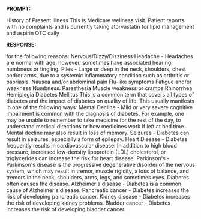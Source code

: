 **PROMPT:**

History of Present Illness This is Medicare wellness visit. Patient reports with no complaints and is currently taking atorvastatin for lipid management and aspirin OTC daily

**RESPONSE:**

  for the following reasons: Nervous/Dizzy/Dizziness   Headache - Headaches are normal with age, however, sometimes have associated hearing, numbness or tingling.   Piles - Large or deep in the neck, shoulders, chest and/or arms, due to a systemic inflammatory condition such as arthritis or psoriasis. Nausea and/or abdominal pain   Flu-like symptoms   Fatigue and/or weakness   Numbness.   Paresthesia   Muscle weakness or cramps   Rhinorrhea   Hemiplegia  Diabetes Mellitus This is a common term that covers all types of diabetes and the impact of diabetes on quality of life. This usually manifests in one of the following ways:  Mental Decline - Mild or very severe cognitive impairment is common with the diagnosis of diabetes. For example, one may be unable to remember to take medicine for the rest of the day, to understand medical directions or how medicines work if left at bed time. Mental decline may also result in loss of memory.   Seizures - Diabetes can result in seizures, especially a form of epilepsy.   Heart Disease - Diabetes frequently results in cardiovascular disease. In addition to high blood pressure, increased low-density lipoprotein (LDL) cholesterol, or triglycerides can increase the risk for heart disease.  Parkinson's - Parkinson's disease is the progressive degenerative disorder of the nervous system, which may result in tremor, muscle rigidity, a loss of balance, and tremors in the neck, shoulders, arms, legs, and sometimes eyes. Diabetes often causes the disease.  Alzheimer's disease - Diabetes is a common cause of Alzheimer's disease.   Pancreatic cancer - Diabetes increases the risk of developing pancreatic cancer.  Kidney disease - Diabetes increases the risk of developing kidney problems.  Bladder cancer - Diabetes increases the risk of developing bladder cancer.